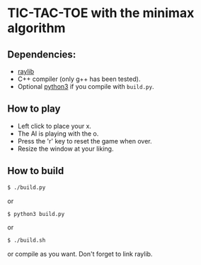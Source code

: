 # TIC-TAC-TOE with the minimax algorithm

## Dependencies:
 - [raylib](https://www.raylib.com/)
 - C++ compiler (only g++ has been tested).
 - Optional [python3](https://www.python.org/) if you compile with ```build.py```.

## How to play
 - Left click to place your x.
 - The AI is playing with the o.
 - Press the 'r' key to reset the game when over.
 - Resize the window at your liking.

## How to build
```bash
$ ./build.py
```

or 


```bash
$ python3 build.py
```

or

```bash
$ ./build.sh
```

or compile as you want. Don't forget to link raylib.
